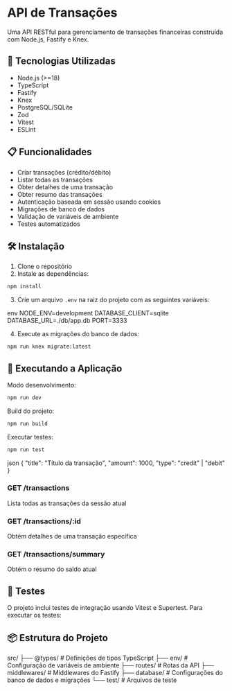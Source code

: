 # API de Transações

Uma API RESTful para gerenciamento de transações financeiras construída com Node.js, Fastify e Knex.

## 🚀 Tecnologias Utilizadas

- Node.js (>=18)
- TypeScript
- Fastify
- Knex
- PostgreSQL/SQLite
- Zod
- Vitest
- ESLint

## 📋 Funcionalidades

- Criar transações (crédito/débito)
- Listar todas as transações
- Obter detalhes de uma transação
- Obter resumo das transações
- Autenticação baseada em sessão usando cookies
- Migrações de banco de dados
- Validação de variáveis de ambiente
- Testes automatizados

## 🛠️ Instalação

1. Clone o repositório
2. Instale as dependências:

```bash
npm install
```

3. Crie um arquivo `.env` na raiz do projeto com as seguintes variáveis:

env
NODE_ENV=development
DATABASE_CLIENT=sqlite
DATABASE_URL=./db/app.db
PORT=3333

4. Execute as migrações do banco de dados:

```bash
npm run knex migrate:latest
```

## 🚀 Executando a Aplicação

Modo desenvolvimento:

```bash
npm run dev
```

Build do projeto:

```bash
npm run build
```

Executar testes:

```bash
npm run test
```

json
{
"title": "Título da transação",
"amount": 1000,
"type": "credit" | "debit"
}

### GET /transactions

Lista todas as transações da sessão atual

### GET /transactions/:id

Obtém detalhes de uma transação específica

### GET /transactions/summary

Obtém o resumo do saldo atual

## 🧪 Testes

O projeto inclui testes de integração usando Vitest e Supertest. Para executar os testes:

## 📦 Estrutura do Projeto

src/
├── @types/ # Definições de tipos TypeScript
├── env/ # Configuração de variáveis de ambiente
├── routes/ # Rotas da API
├── middlewares/ # Middlewares do Fastify
├── database/ # Configurações do banco de dados e migrações
└── test/ # Arquivos de teste
